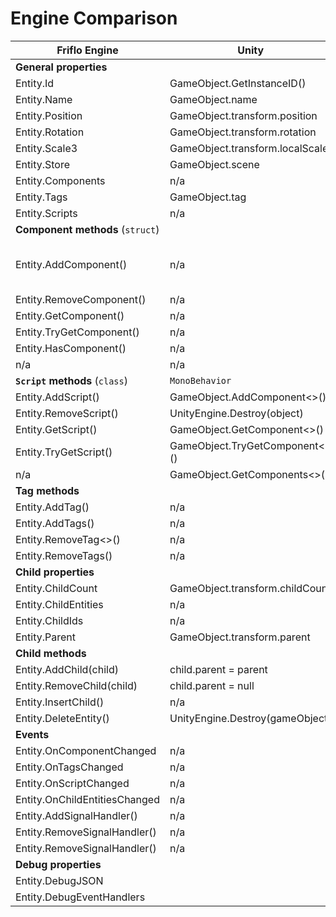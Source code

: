 
# Engine Comparison


| Friflo Engine                             | Unity                                     | Godot                                     |
| ----------------------------------------- | ----------------------------------------- | ----------------------------------------- |
|   **General properties**                                                                                                          |
| Entity.Id                                 | GameObject.GetInstanceID()                |                                           |
| Entity.Name                               | GameObject.name                           |                                           |
| Entity.Position                           | GameObject.transform.position             |                                           |
| Entity.Rotation                           | GameObject.transform.rotation             |                                           |
| Entity.Scale3                             | GameObject.transform.localScale           |                                           |
| Entity.Store                              | GameObject.scene                          |                                           |
| Entity.Components                         | n/a                                       |                                           |
| Entity.Tags                               | GameObject.tag                            |                                           |
| Entity.Scripts                            | n/a                                       |                                           |
|   **Component methods** (`struct`)                                                                                                |
| Entity.AddComponent<T>()                  | n/a                                       | n/a engine is OOP                         |
| Entity.RemoveComponent<T>()               | n/a                                       |                                           |
| Entity.GetComponent<T>()                  | n/a                                       |                                           |
| Entity.TryGetComponent<T>()               | n/a                                       |                                           |
| Entity.HasComponent<T>()                  | n/a                                       |                                           |
| n/a                                       | n/a                                       |                                           |
|   **`Script` methods** (`class`)          | `MonoBehavior`                                                                        |
| Entity.AddScript<T>()                     | GameObject.AddComponent<>()               |                                           |
| Entity.RemoveScript<T>()                  | UnityEngine.Destroy(object)               |                                           |
| Entity.GetScript<T>()                     | GameObject.GetComponent<>()               |                                           |
| Entity.TryGetScript<T>()                  | GameObject.TryGetComponent<>()            |                                           |
| n/a                                       | GameObject.GetComponents<>()              |                                           |
|   **Tag methods**                                                                                                                 |
| Entity.AddTag<T>()                        | n/a                                       |                                           |
| Entity.AddTags()                          | n/a                                       |                                           |
| Entity.RemoveTag<>()                      | n/a                                       |                                           |
| Entity.RemoveTags()                       | n/a                                       |                                           |
|   **Child properties**                                                                                                            |
| Entity.ChildCount                         | GameObject.transform.childCount           |                                           |
| Entity.ChildEntities                      | n/a                                       |                                           |
| Entity.ChildIds                           | n/a                                       |                                           |
| Entity.Parent                             | GameObject.transform.parent               |                                           |
|   **Child methods**                                                                                                               |
| Entity.AddChild(child)                    | child.parent = parent                     |                                           |
| Entity.RemoveChild(child)                 | child.parent = null                       |                                           |
| Entity.InsertChild()                      | n/a                                       |                                           |
| Entity.DeleteEntity()                     | UnityEngine.Destroy(gameObject)           |                                           |
|   **Events**                                                                                                                      |
| Entity.OnComponentChanged                 | n/a                                       |                                           |
| Entity.OnTagsChanged                      | n/a                                       |                                           |
| Entity.OnScriptChanged                    | n/a                                       |                                           |
| Entity.OnChildEntitiesChanged             | n/a                                       |                                           |
| Entity.AddSignalHandler()                 | n/a                                       |                                           |
| Entity.RemoveSignalHandler()              | n/a                                       |                                           |
| Entity.RemoveSignalHandler()              | n/a                                       |                                           |
|   **Debug properties**                                                                                                            |
| Entity.DebugJSON                          |                                           |                                           |
| Entity.DebugEventHandlers                 |                                           |                                           |
